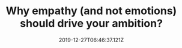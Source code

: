 ---
title: "Why empathy (and not emotions) should drive your ambition?"
date: "2019-12-27T06:46:37.121Z"
template: "post"
draft: true
slug: "why-empathy-and-not-emotions-should-drive-your-ambition"
category: "Opinion"
tags:
  - "Empathy"
  - "Emotional Intelligence"
description: "In these tiring times, emotions can get better of you and cloak your judgement. Emotions if unchecked can have both better and adverse effects whereas empathy is tool that can help you in decinding when and what emotions work for your betterment"
socialImage: "media/empathy.jpg"
---